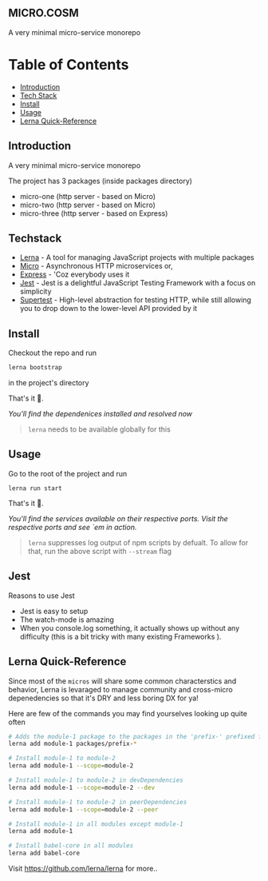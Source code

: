 ## MICRO.COSM
A very minimal micro-service monorepo

# Table of Contents
  - [Introduction](#introduction)
  - [Tech Stack](#techstack)
  - [Install](#install)
  - [Usage](#usage)
  - [Lerna Quick-Reference](#lerna-quick-reference)


## Introduction
A very minimal micro-service monorepo

The project has 3 packages (inside packages directory)

- micro-one (http server - based on Micro)
- micro-two (http server - based on Micro)
- micro-three (http server - based on Express)

## Techstack

- [Lerna](https://github.com/lerna/lerna) - A tool for managing JavaScript projects with multiple packages
- [Micro](https://github.com/vercel/micro) - Asynchronous HTTP microservices or,
- [Express](https://expressjs.com/) - 'Coz everybody uses it
- [Jest](https://jestjs.io) - Jest is a delightful JavaScript Testing Framework with a focus on simplicity
- [Supertest](https://github.com/visionmedia/supertest) - High-level abstraction for testing HTTP, while still allowing you to drop down to the lower-level API provided by it

## Install
Checkout the repo and run
```sh
lerna bootstrap
```
in the project's directory

That's it 🚀.

_You'll find the dependenices installed and resolved now_

> `lerna` needs to be available globally for this

## Usage

Go to the root of the  project and run
```
lerna run start
```

That's it 🚀.

_You'll find the services available on their respective ports. Visit the respective ports and see `em in action._

> `lerna` suppresses log output of npm scripts by defualt. To allow for that, run the above script with `--stream` flag

## Jest
Reasons to use Jest
  - Jest is easy to setup
  - The watch-mode is amazing
  - When you console.log something, it actually shows up without any difficulty (this is a bit tricky with many existing Frameworks ).


## Lerna Quick-Reference
Since most of the `micros` will share some common characterstics and behavior, Lerna is levaraged to manage community and cross-micro
depenedencies so that it's DRY and less boring DX for ya!

Here are few of the commands you may find yourselves looking up quite often
```sh
# Adds the module-1 package to the packages in the 'prefix-' prefixed folders
lerna add module-1 packages/prefix-*

# Install module-1 to module-2
lerna add module-1 --scope=module-2

# Install module-1 to module-2 in devDependencies
lerna add module-1 --scope=module-2 --dev

# Install module-1 to module-2 in peerDependencies
lerna add module-1 --scope=module-2 --peer

# Install module-1 in all modules except module-1
lerna add module-1

# Install babel-core in all modules
lerna add babel-core
```

Visit https://github.com/lerna/lerna for more..